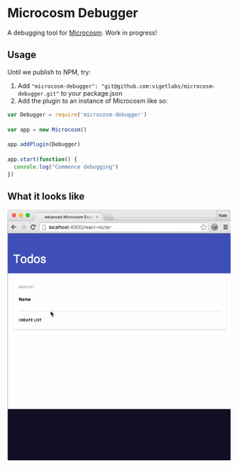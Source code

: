 # Microcosm Debugger

A debugging tool for [Microcosm](https://github.com/vigetlabs/microcosm). Work in progress!

## Usage

Until we publish to NPM, try:


1. Add `"microcosm-debugger":
   "git@github.com:vigetlabs/microcosm-debugger.git"` to your
   package.json
2. Add the plugin to an instance of Microcosm like so:

```javascript
var Debugger = require('microcosm-debugger')

var app = new Microcosm()

app.addPlugin(Debugger)

app.start(function() {
  console.log("Commence debugging")
})
```

## What it looks like

![how-it-works](./docs/debugger.gif)
